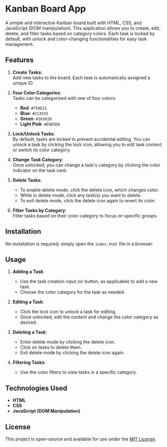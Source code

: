 
# Kanban Board App

A simple and interactive Kanban board built with HTML, CSS, and JavaScript (DOM manipulation). This application allows you to create, edit, delete, and filter tasks based on category colors. Each task is locked by default, with unlock and color-changing functionalities for easy task management.

## Features

1. **Create Tasks**:  
   Add new tasks to the board. Each task is automatically assigned a unique ID.

2. **Four Color Categories**:  
   Tasks can be categorized with one of four colors:
   - **Red**: `#750E21`
   - **Blue**: `#213555`
   - **Green**: `#163020`
   - **Light Pink**: `#E9D5DA`

3. **Lock/Unlock Tasks**:  
   By default, tasks are locked to prevent accidental editing. You can unlock a task by clicking the lock icon, allowing you to edit task content or switch its color category.

4. **Change Task Category**:  
   Once unlocked, you can change a task's category by clicking the color indicator on the task card.

5. **Delete Tasks**:  
   - To enable delete mode, click the delete icon, which changes color.
   - While in delete mode, click any task(s) you want to delete.
   - To exit delete mode, click the delete icon again to revert its color.

6. **Filter Tasks by Category**:  
   Filter tasks based on their color category to focus on specific groups.

## Installation

No installation is required; simply open the `index.html` file in a browser.

## Usage

1. **Adding a Task**:
   - Use the task creation input (or button, as applicable) to add a new task.
   - Choose the color category for the task as needed.

2. **Editing a Task**:
   - Click the lock icon to unlock a task for editing.
   - Once unlocked, edit the content and change the color category as desired.

3. **Deleting a Task**:
   - Enter delete mode by clicking the delete icon.
   - Click on tasks to delete them.
   - Exit delete mode by clicking the delete icon again.

4. **Filtering Tasks**:
   - Use the color filters to view tasks in a specific category.

## Technologies Used

- **HTML**
- **CSS**
- **JavaScript (DOM Manipulation)**

## License

This project is open-source and available for use under the [MIT License](LICENSE).
